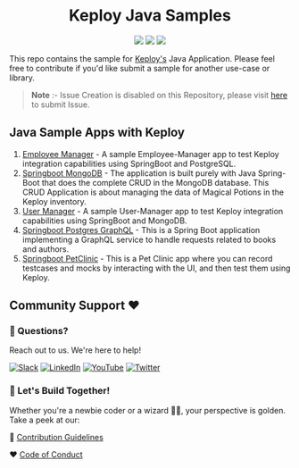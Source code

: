 <h1 align="center"> Keploy Java Samples </h1>
<p align="center">

  <a href="CODE_OF_CONDUCT.md" alt="Contributions welcome">
    <img src="https://img.shields.io/badge/Contributions-Welcome-brightgreen?logo=github" /></a>
    
  <a href="https://join.slack.com/t/keploy/shared_invite/zt-12rfbvc01-o54cOG0X1G6eVJTuI_orSA" alt="Slack">
    <img src="https://github.com/keploy/samples-go/blob/main/.github/slack.svg?raw=true" /></a>
    
  <a href="https://opensource.org/licenses/Apache-2.0" alt="License">
    <img src="https://github.com/keploy/samples-go/blob/main/.github/License-Apache_2.0-blue.svg?raw=true" /></a> 
</p>

This repo contains the sample for [Keploy's](https://keploy.io) Java Application. Please feel free to contribute if you'd like submit a sample for another use-case or library.

> **Note** :- Issue Creation is disabled on this Repository, please visit [here](https://github.com/keploy/keploy/issues/new/choose) to submit Issue.

## Java Sample Apps with Keploy

1. [Employee Manager](https://github.com/keploy/samples-java/tree/main/employee-manager) - A sample Employee-Manager app to test Keploy integration capabilities using SpringBoot and PostgreSQL.
2. [Springboot MongoDB](https://github.com/keploy/samples-java/tree/main/spring-boot-mongo) - The application is built purely with Java Spring-Boot that does the complete CRUD in the MongoDB database. This CRUD Application is about managing the data of Magical Potions in the Keploy inventory.
3. [User Manager](https://github.com/keploy/samples-java/tree/main/user-manager) - A sample User-Manager app to test Keploy integration capabilities using SpringBoot and MongoDB.
4. [Springboot Postgres GraphQL](https://github.com/keploy/samples-java/tree/main/spring-boot-postgres-graphql) - This is a Spring Boot application implementing a GraphQL service to handle requests related to books and authors.
5. [Springboot PetClinic](https://github.com/keploy/samples-java/tree/main/spring-petclinic) - This is a Pet Clinic app where you can record testcases and mocks by interacting with the UI, and then test them using Keploy.

## Community Support ❤️

### 🤔 Questions?

Reach out to us. We're here to help!

[![Slack](https://img.shields.io/badge/Slack-4A154B?style=for-the-badge&logo=slack&logoColor=white)](https://join.slack.com/t/keploy/shared_invite/zt-12rfbvc01-o54cOG0X1G6eVJTuI_orSA)
[![LinkedIn](https://img.shields.io/badge/linkedin-%230077B5.svg?style=for-the-badge&logo=linkedin&logoColor=white)](https://www.linkedin.com/company/keploy/)
[![YouTube](https://img.shields.io/badge/YouTube-%23FF0000.svg?style=for-the-badge&logo=YouTube&logoColor=white)](https://www.youtube.com/channel/UC6OTg7F4o0WkmNtSoob34lg)
[![Twitter](https://img.shields.io/badge/Twitter-%231DA1F2.svg?style=for-the-badge&logo=Twitter&logoColor=white)](https://twitter.com/Keployio)

### 💖 Let's Build Together!

Whether you're a newbie coder or a wizard 🧙‍♀️, your perspective is golden. Take a peek at our:

📜 [Contribution Guidelines](https://github.com/keploy/keploy/blob/main/CONTRIBUTING.md)

❤️ [Code of Conduct](https://github.com/keploy/keploy/blob/main/CODE_OF_CONDUCT.md)
